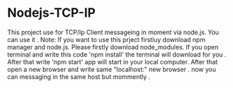 # Nodejs-TCP-IP

This project use for TCP/Ip Client messageing in moment via node.js. You can use it .
Note: If you want to use this prject firstluy download npm manager and node.js.
Please firstly download node_modules. If you open terminal and write this code 'npm install' the terminal will download for you . After that write 'npm start' app will start in your local computer. After that open a new browser and write same "localhost:" new browser . now you can messaging in the same host but mommently .
